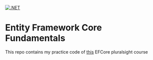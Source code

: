 [![.NET](https://github.com/jsowndarrajan/EFCoreFundamentals/actions/workflows/dotnet.yml/badge.svg)](https://github.com/jsowndarrajan/EFCoreFundamentals/actions/workflows/dotnet.yml)
# Entity Framework Core Fundamentals
This repo contains my practice code of [this](https://app.pluralsight.com/library/courses/ef-core-6-fundamentals/table-of-contents) EFCore pluralsight course
